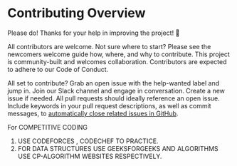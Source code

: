# <a name="contributing">Contributing Overview</a>
Please do! Thanks for your help in improving the project! :balloon:

All contributors are welcome. Not sure where to start? Please see the newcomers welcome guide how, where, and why to contribute. This project is community-built and welcomes collaboration. Contributors are expected to adhere to our Code of Conduct.

All set to contribute? Grab an open issue with the help-wanted label and jump in. Join our Slack channel and engage in conversation. Create a new issue if needed.  All pull requests should ideally reference an open issue. Include keywords in your pull request descriptions, as well as commit messages, to [automatically close related issues in GitHub](https://help.github.com/en/github/managing-your-work-on-github/closing-issues-using-keywords).

For COMPETITIVE CODING 

1) USE CODEFORCES , CODECHEF TO PRACTICE.
2) FOR DATA STRUCTURES USE GEEKSFORGEEKS AND ALGORITHMS USE CP-ALGORITHM WEBSITES RESPECTIVELY.
